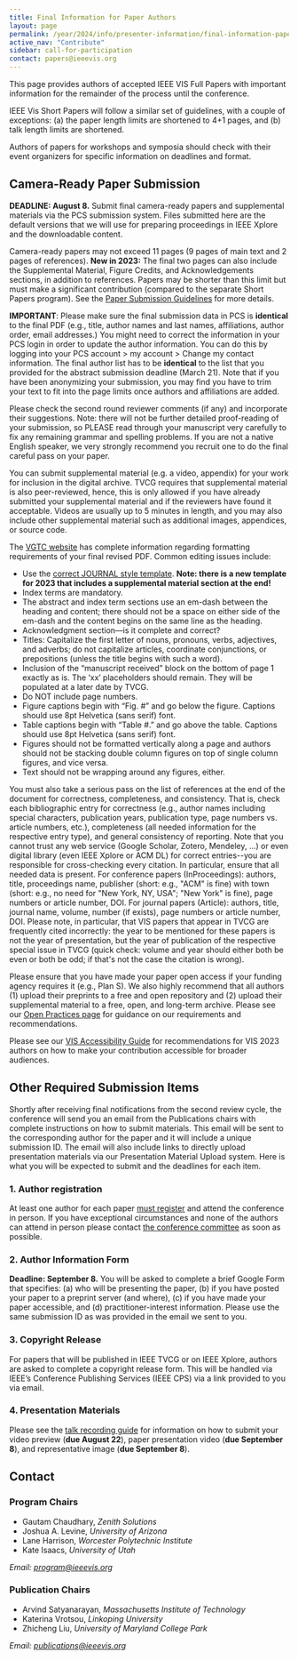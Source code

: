 ```yaml
---
title: Final Information for Paper Authors
layout: page
permalink: /year/2024/info/presenter-information/final-information-paper-authors
active_nav: "Contribute"
sidebar: call-for-participation
contact: papers@ieeevis.org
---
```


This page provides authors of accepted IEEE VIS Full Papers with important information for the remainder of the process until the conference.

IEEE Vis Short Papers will follow a similar set of guidelines, with a couple of exceptions: (a) the paper length limits are shortened to 4+1 pages, and (b) talk length limits are shortened.

Authors of papers for workshops and symposia should check with their event organizers for specific information on deadlines and format.


## Camera-Ready Paper Submission

**DEADLINE: August 8.** Submit final camera-ready papers and supplemental materials via the PCS submission system. Files submitted here are the default versions that we will use for preparing proceedings in IEEE Xplore and the downloadable content.

Camera-ready papers may not exceed 11 pages (9 pages of main text and 2 pages of references). **New in 2023:** The final two pages can also include the Supplemental Material, Figure Credits, and Acknowledgements sections, in addition to references. Papers may be shorter than this limit but must make a significant contribution (compared to the separate Short Papers program). See the [Paper Submission Guidelines](https://ieeevis.org/year/2023/info/call-participation/paper-submission-guidelines) for more details.

**IMPORTANT**: Please make sure the final submission data in PCS is **identical** to the final PDF (e.g., title, author names and last names, affiliations, author order, email addresses.) You might need to correct the information in your PCS login in order to update the author information. You can do this by logging into your PCS account > my account > Change my contact information. The final author list has to be **identical** to the list that you provided for the abstract submission deadline (March 21). Note that if you have been anonymizing your submission, you may find you have to trim your text to fit into the page limits once authors and affiliations are added.

Please check the second round reviewer comments (if any) and incorporate their suggestions. Note: there will not be further detailed proof-reading of your submission, so PLEASE read through your manuscript very carefully to fix any remaining grammar and spelling problems. If you are not a native English speaker, we very strongly recommend you recruit one to do the final careful pass on your paper.

You can submit supplemental material (e.g. a video, appendix) for your work for inclusion in the digital archive. TVCG requires that supplemental material is also peer-reviewed, hence, this is only allowed if you have already submitted your supplemental material and if the reviewers have found it acceptable. Videos are usually up to 5 minutes in length, and you may also include other supplemental material such as additional images, appendices, or source code. 

The [VGTC website](https://tc.computer.org/vgtc/publications/journal) has complete information regarding formatting requirements of your final revised PDF. Common editing issues include:
- Use the [correct JOURNAL style template](https://tc.computer.org/vgtc/publications/journal). **Note: there is a new template for 2023 that includes a supplemental material section at the end!**
- Index terms are mandatory.
- The abstract and index term sections use an em-dash between the heading and content; there should not be a space on either side of the em-dash and the content begins on the same line as the heading.
- Acknowledgment section—is it complete and correct?
- Titles: Capitalize the first letter of nouns, pronouns, verbs, adjectives, and adverbs; do not capitalize articles, coordinate conjunctions, or prepositions (unless the title begins with such a word).
- Inclusion of the “manuscript received” block on the bottom of page 1 exactly as is. The ‘xx’ placeholders should remain. They will be populated at a later date by TVCG.
- Do NOT include page numbers.
- Figure captions begin with “Fig. #” and go below the figure.  Captions should use 8pt Helvetica (sans serif) font.
- Table captions begin with “Table #.” and go above the table.  Captions should use 8pt Helvetica (sans serif) font.
- Figures should not be formatted vertically along a page and authors should not be stacking double column figures on top of single column figures, and vice versa.
- Text should not be wrapping around any figures, either.

You must also take a serious pass on the list of references at the end of the document for correctness, completeness, and consistency. That is, check each bibliographic entry for correctness (e.g., author names including special characters, publication years, publication type, page numbers vs. article numbers, etc.), completeness (all needed information for the respective entry type), and general consistency of reporting. Note that you cannot trust any web service (Google Scholar, Zotero, Mendeley, ...) or even digital library (even IEEE Xplore or ACM DL) for correct entries--you are responsible for cross-checking every citation. In particular, ensure that all needed data is present. For conference papers (InProceedings): authors, title, proceedings name, publisher (short: e.g., "ACM" is fine) with town (short: e.g., no need for "New York, NY, USA"; "New York" is fine), page numbers or article number, DOI. For journal papers (Article): authors, title, journal name, volume, number (if exists), page numbers or article number, DOI. Please note, in particular, that VIS papers that appear in TVCG are frequently cited incorrectly: the year to be mentioned for these papers is not the year of presentation, but the year of publication of the respective special issue in TVCG (quick check: volume and year should either both be even or both be odd; if that's not the case the citation is wrong).

Please ensure that you have made your paper open access if your funding agency requires it (e.g., Plan S). We also highly recommend that all authors (1) upload their preprints to a free and open repository and (2) upload their supplemental material to a free, open, and long-term archive. Please see our [Open Practices page](https://ieeevis.org/year/2023/info/open-practices/open-practices) for guidance on our requirements and recommendations.

Please see our [VIS Accessibility Guide](https://ieeevis.org/year/2023/info/call-participation/make-pdf-accessible) for recommendations for VIS 2023 authors on how to make your contribution accessible for broader audiences.


## Other Required Submission Items

Shortly after receiving final notifications from the second review cycle, the conference will send you an email from the Publications chairs with complete instructions on how to submit materials. This email will be sent to the corresponding author for the paper and it will include a unique submission ID. The email will also include links to directly upload presentation materials via our Presentation Material Upload system. Here is what you will be expected to submit and the deadlines for each item.


### 1. Author registration

At least one author for each paper [must register](https://ieeevis.org/year/2023/info/registration/conference-registration) and attend the conference in person. If you have exceptional circumstances and none of the authors can attend in person please contact [the conference committee](mailto:info@ieeevis.org) as soon as possible.

### 2. Author Information Form

**Deadline: September 8.**  You will be asked to complete a brief Google Form that specifies: (a) who will be presenting the paper, (b) if you have posted your paper to a preprint server (and where), (c) if you have made your paper accessible, and (d) practitioner-interest information. Please use the same submission ID as was provided in the email we sent to you.


### 3. Copyright Release

For papers that will be published in IEEE TVCG or on IEEE Xplore, authors are asked to complete a copyright release form. This will be handled via IEEE’s Conference Publishing Services (IEEE CPS) via a link provided to you via email.


### 4. Presentation Materials

Please see the [talk recording guide](https://ieeevis.org/year/2023/info/presenter-information/talk-recording-guide) for information on how to submit your video preview (**due August 22**), paper presentation video (**due September 8**), and representative image (**due September 8**).  


## Contact

### Program Chairs

* Gautam Chaudhary, *Zenith Solutions* 
* Joshua A. Levine, *University of Arizona*
* Lane Harrison, *Worcester Polytechnic Institute*
* Kate Isaacs, *University of Utah*

*Email: [program@ieeevis.org](mailto:program@ieeevis.org)*

### Publication Chairs

* Arvind Satyanarayan, *Massachusetts Institute of Technology*
* Katerina Vrotsou, *Linkoping University*
* Zhicheng Liu, *University of Maryland College Park*


*Email: [publications@ieeevis.org](mailto:publications@ieeevis.org)*


